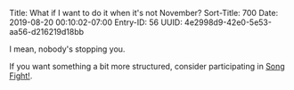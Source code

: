 Title: What if I want to do it when it's not November?
Sort-Title: 700
Date: 2019-08-20 00:10:02-07:00
Entry-ID: 56
UUID: 4e2998d9-42e0-5e53-aa56-d216219d18bb

I mean, nobody's stopping you.

If you want something a bit more structured, consider participating in [Song Fight!](https://songfight.org/).
